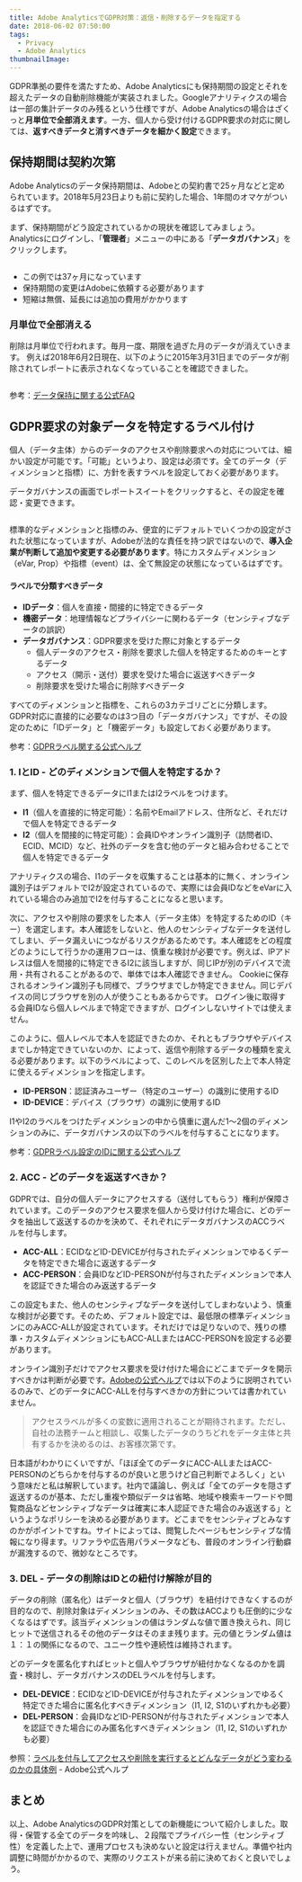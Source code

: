 ```yaml
---
title: Adobe AnalyticsでGDPR対策：返信・削除するデータを指定する
date: 2018-06-02 07:50:00
tags:
  - Privacy
  - Adobe Analytics
thumbnailImage:
---
```


GDPR準拠の要件を満たすため、Adobe Analyticsにも保持期間の設定とそれを超えたデータの自動削除機能が実装されました。Googleアナリティクスの場合は一部の集計データのみ残るという仕様ですが、Adobe Analyticsの場合はざくっと**月単位で全部消えます**。一方、個人から受け付けるGDPR要求の対応に関しては、**返すべきデータと消すべきデータを細かく設定**できます。
<!-- more -->

## 保持期間は契約次第

Adobe Analyticsのデータ保持期間は、Adobeとの契約書で25ヶ月などと定められています。2018年5月23日よりも前に契約した場合、1年間のオマケがついるはずです。

まず、保持期間がどう設定されているかの現状を確認してみましょう。Analyticsにログインし、「**管理者**」メニューの中にある「**データガバナンス**」をクリックします。

<img src="//res.cloudinary.com/mak00s/image/upload/f_auto,w_auto:200:800/v1527634353/gdpr-aa-datagovernance.png" alt="" sizes="100vw" />

* この例では37ヶ月になっています
* 保持期間の変更はAdobeに依頼する必要があります
* 短縮は無償、延長には追加の費用がかかります

### 月単位で全部消える

削除は月単位で行われます。毎月一度、期限を過ぎた月のデータが消えていきます。
例えば2018年6月2日現在、以下のように2015年3月31日までのデータが削除されてレポートに表示されなくなっていることを確認できました。

<img src="//res.cloudinary.com/mak00s/image/upload/f_auto,w_auto:200:800/v1527865670/gdpr-aa-data-deleted.png" alt="" sizes="100vw" />

参考：[データ保持に関する公式FAQ](https://marketing.adobe.com/resources/help/ja_JP/reference/data-retention-client-table-faq.html)

## GDPR要求の対象データを特定するラベル付け

個人（データ主体）からのデータのアクセスや削除要求への対応については、細かい設定が可能です。「可能」というより、設定は必須です。全てのデータ（ディメンションと指標）に、方針を表すラベルを設定しておく必要があります。

データガバナンスの画面でレポートスイートをクリックすると、その設定を確認・変更できます。

<img src="//res.cloudinary.com/mak00s/image/upload/f_auto,w_auto:200:800/v1527634352/gdpr-aa-data-labels.png" alt="" sizes="100vw" />

標準的なディメンションと指標のみ、便宜的にデフォルトでいくつかの設定がされた状態になっていますが、Adobeが法的な責任を持つ訳ではないので、**導入企業が判断して追加や変更する必要があります**。特にカスタムディメンション（eVar, Prop）や指標（event）は、全て無設定の状態になっているはずです。

#### ラベルで分類すべきデータ
* **IDデータ**：個人を直接・間接的に特定できるデータ
* **機密データ**：地理情報などプライバシーに関わるデータ（センシティブなデータの誤訳）
* **データガバナンス**：GDPR要求を受けた際に対象とするデータ
  * 個人データのアクセス・削除を要求した個人を特定するためのキーとするデータ
  * アクセス（開示・送付）要求を受けた場合に返送すべきデータ
  * 削除要求を受けた場合に削除すべきデータ

すべてのディメンションと指標を、これらの3カテゴリごとに分類します。GDPR対応に直接的に必要なのは3つ目の「データガバナンス」ですが、その設定のために「IDデータ」と「機密データ」も設定しておく必要があります。

参考：[GDPRラベル関する公式ヘルプ](https://marketing.adobe.com/resources/help/ja_JP/analytics/gdpr/gdpr_labels.html)

### 1. IとID - どのディメンションで個人を特定するか？

まず、個人を特定できるデータにI1またはI2ラベルをつけます。

* **I1**（個人を直接的に特定可能）：名前やEmailアドレス、住所など、それだけで個人を特定できるデータ
* **I2**（個人を間接的に特定可能）：会員IDやオンライン識別子（訪問者ID、ECID、MCID）など、社外のデータを含む他のデータと組み合わせることで個人を特定できるデータ

アナリティクスの場合、I1のデータを収集することは基本的に無く、オンライン識別子はデフォルトでI2が設定されているので、実際には会員IDなどをeVarに入れている場合のみ追加でI2を付与することになると思います。

次に、アクセスや削除の要求をした本人（データ主体）を特定するためのID（キー）を選定します。本人確認をしないと、他人のセンシティブなデータを送付してしまい、データ漏えいにつながるリスクがあるためです。本人確認をどの程度どのようにして行うかの運用フローは、慎重な検討が必要です。例えば、IPアドレスは個人を間接的に特定できるI2に該当しますが、同じIPが別のデバイスで流用・共有されることがあるので、単体では本人確認できません。
Cookieに保存されるオンライン識別子も同様で、ブラウザまでしか特定できません。同じデバイスの同じブラウザを別の人が使うこともあるからです。
ログイン後に取得する会員IDなら個人レベルまで特定できますが、ログインしないサイトでは使えません。

このように、個人レベルで本人を認証できたのか、それともブラウザやデバイスまでしか特定できていないのか、によって、返信や削除するデータの種類を変える必要があります。以下のラベルによって、このレベルを区別した上で本人特定に使えるディメンションを指定します。

* **ID-PERSON**：認証済みユーザー（特定のユーザー）の識別に使用するID
* **ID-DEVICE**：デバイス（ブラウザ）の識別に使用するID

I1やI2のラベルをつけたディメンションの中から慎重に選んだ1〜2個のディメンションのみに、データガバナンスの以下のラベルを付与することになります。

参考：[GDPRラベル設定のIDに関する公式ヘルプ](https://marketing.adobe.com/resources/help/ja_JP/analytics/gdpr/gdpr_analytics_ids.html)

### 2. ACC - どのデータを返送すべきか？

GDPRでは、自分の個人データにアクセスする（送付してもらう）権利が保障されています。このデータのアクセス要求を個人から受け付けた場合に、どのデータを抽出して返送するのかを決めて、それぞれにデータガバナンスのACCラベルを付与します。

* **ACC-ALL**：ECIDなどID-DEVICEが付与されたディメンションでゆるくデータを特定できた場合に返送するデータ
* **ACC-PERSON**：会員IDなどID-PERSONが付与されたディメンションで本人を認証できた場合のみ返送するデータ

この設定もまた、他人のセンシティブなデータを送付してしまわないよう、慎重な検討が必要です。そのため、デフォルト設定では、最低限の標準ディメンションにのみACC-ALLが設定されています。それだけでは足りないので、残りの標準・カスタムディメンションにもACC-ALLまたはACC-PERSONを設定する必要があります。

オンライン識別子だけでアクセス要求を受け付けた場合にどこまでデータを開示すべきかは判断が必要です。[Adobeの公式ヘルプ](https://marketing.adobe.com/resources/help/ja_JP/analytics/gdpr/gdpr_analytics_ids.html)では以下のように説明されているのみで、どのデータにACC-ALLを付与すべきかの方針については書かれていません。

> アクセスラベルが多くの変数に適用されることが期待されます。ただし、自社の法務チームと相談し、収集したデータのうちどれをデータ主体と共有するかを決めるのは、お客様次第です。

日本語がわかりにくいですが、「ほぼ全てのデータにACC-ALLまたはACC-PERSONのどちらかを付与するのが良いと思うけど自己判断でよろしく」という意味だと私は解釈しています。社内で議論し、例えば「全てのデータを隠さず返送するのが基本、ただし重複や類似データは省略、地域や検索キーワードや閲覧商品などセンシティブなデータは確実に本人認証できた場合のみ返送する」というようなポリシーを決める必要があります。どこまでをセンシティブとみなすのかがポイントですね。サイトによっては、閲覧したページもセンシティブな情報になり得ます。リファラや広告用パラメータなども、普段のオンライン行動癖が漏洩するので、微妙なところです。

### 3. DEL - データの削除はIDとの紐付け解除が目的

データの削除（匿名化）はデータと個人（ブラウザ）を紐付けできなくするのが目的なので、削除対象はディメンションのみ、その数はACCよりも圧倒的に少なくなるはずです。該当ディメンションの値はランダムな値で置き換えられ、同じヒットで送信されるその他のデータはそのまま残ります。元の値とランダム値は１：１の関係になるので、ユニーク性や連続性は維持されます。

どのデータを匿名化すればヒットと個人やブラウザが紐付かなくなるのかを調査・検討し、データガバナンスのDELラベルを付与します。

* **DEL-DEVICE**：ECIDなどID-DEVICEが付与されたディメンションでゆるく特定できた場合に匿名化すべきディメンション（I1, I2, S1のいずれかも必要）
* **DEL-PERSON**：会員IDなどID-PERSONが付与されたディメンションで本人を認証できた場合にのみ匿名化すべきディメンション（I1, I2, S1のいずれかも必要）

参照：[ラベルを付与してアクセスや削除を実行するとどんなデータがどう変わるのかの具体例](https://marketing.adobe.com/resources/help/ja_JP/analytics/gdpr/gdpr_labeling_example.html) - Adobe公式ヘルプ

## まとめ

以上、Adobe AnalyticsのGDPR対策としての新機能について紹介しました。取得・保管する全てのデータを吟味し、２段階でプライバシー性（センシティブ性）を定義した上で、運用プロセスも決めないと設定は行えません。準備や社内調整に時間がかかるので、実際のリクエストが来る前に決めておくと良いでしょう。